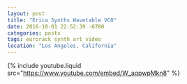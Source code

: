 ```yaml
---
layout: post
title: "Erica Synths Wavetable VCO"
date: 2016-10-01 22:52:39 -0700
categories: posts
tags: eurorack synth art video
location: "Los Angeles, California"
---
```



{% include youtube.liquid src="https://www.youtube.com/embed/W_aqpwpMkn8" %}
